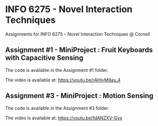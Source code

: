 # INFO 6275 - Novel Interaction Techniques
Assignments for INFO 6275 – Novel Interaction Techniques @ Cornell

## Assignment #1 - MiniProject : Fruit Keyboards with Capacitive Sensing
The code is available in the Assignment #1 folder.

The video is available at: https://youtu.be/rAHlvM9as_4

## Assignment #3 - MiniProject : Motion Sensing
The code is available in the Assignment #3 folder.

The video is available at: https://youtu.be/fdANZXV-Gys
